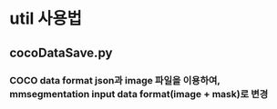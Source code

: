 # util 사용법

## cocoDataSave.py
### COCO data format json과 image 파일을 이용하여, mmsegmentation input data format(image + mask)로 변경
